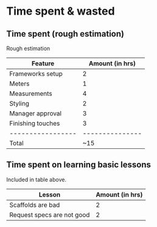# Time spent & wasted

## Time spent (rough estimation)
Rough estimation

| Feature           | Amount (in hrs) |
| ----------------- | --------------- |
| Frameworks setup  | 2               |
| Meters            | 1               |
| Measurements      | 4               |
| Styling           | 2               |
| Manager approval  | 3               |
| Finishing touches | 3               |
| ----------------- | --------------- |
| Total             | ~15             |


## Time spent on learning basic lessons

Included in table above.

| Lesson                     | Amount (in hrs) |
| -------------------------- | --------------- |
| Scaffolds are bad          | 2               |
| Request specs are not good | 2               |
